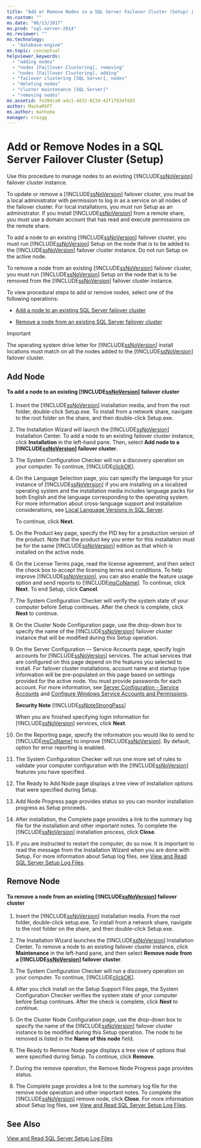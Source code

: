 ```yaml
---
title: "Add or Remove Nodes in a SQL Server Failover Cluster (Setup) | Microsoft Docs"
ms.custom: ""
ms.date: "06/13/2017"
ms.prod: "sql-server-2014"
ms.reviewer: ""
ms.technology: 
  - "database-engine"
ms.topic: conceptual
helpviewer_keywords: 
  - "adding nodes"
  - "nodes [Faillover Clustering], removing"
  - "nodes [Faillover Clustering], adding"
  - "failover clustering [SQL Server], nodes"
  - "deleting nodes"
  - "cluster maintenance [SQL Server]"
  - "removing nodes"
ms.assetid: fe20dca9-a4c1-4d32-813d-42f1782dfdd3
author: MashaMSFT
ms.author: mathoma
manager: craigg
---
```

# Add or Remove Nodes in a SQL Server Failover Cluster (Setup)
  Use this procedure to manage nodes to an existing [!INCLUDE[ssNoVersion](../../../includes/ssnoversion-md.md)] failover cluster instance.  
  
 To update or remove a [!INCLUDE[ssNoVersion](../../../includes/ssnoversion-md.md)] failover cluster, you must be a local administrator with permission to log in as a service on all nodes of the failover cluster. For local installations, you must run Setup as an administrator. If you install [!INCLUDE[ssNoVersion](../../../includes/ssnoversion-md.md)] from a remote share, you must use a domain account that has read and execute permissions on the remote share.  
  
 To add a node to an existing [!INCLUDE[ssNoVersion](../../../includes/ssnoversion-md.md)] failover cluster, you must run [!INCLUDE[ssNoVersion](../../../includes/ssnoversion-md.md)] Setup on the node that is to be added to the [!INCLUDE[ssNoVersion](../../../includes/ssnoversion-md.md)] failover cluster instance. Do not run Setup on the active node.  
  
 To remove a node from an existing [!INCLUDE[ssNoVersion](../../../includes/ssnoversion-md.md)] failover cluster, you must run [!INCLUDE[ssNoVersion](../../../includes/ssnoversion-md.md)] Setup on the node that is to be removed from the [!INCLUDE[ssNoVersion](../../../includes/ssnoversion-md.md)] failover cluster instance.  
  
 To view procedural steps to add or remove nodes, select one of the following operations:  
  
-   [Add a node to an existing SQL Server failover cluster](#Add)  
  
-   [Remove a node from an existing SQL Server failover cluster](#Remove)  
  
> [!IMPORTANT]  
>  The operating system drive letter for [!INCLUDE[ssNoVersion](../../../includes/ssnoversion-md.md)] install locations must match on all the nodes added to the [!INCLUDE[ssNoVersion](../../../includes/ssnoversion-md.md)] failover cluster.  
  
##  <a name="Add"></a> Add Node  
  
#### To add a node to an existing [!INCLUDE[ssNoVersion](../../../includes/ssnoversion-md.md)] failover cluster  
  
1.  Insert the [!INCLUDE[ssNoVersion](../../../includes/ssnoversion-md.md)] installation media, and from the root folder, double-click Setup.exe. To install from a network share, navigate to the root folder on the share, and then double-click Setup.exe.  
  
2.  The Installation Wizard will launch the [!INCLUDE[ssNoVersion](../../../includes/ssnoversion-md.md)] Installation Center. To add a node to an existing failover cluster instance, click **Installation** in the left-hand pane. Then, select **Add node to a [!INCLUDE[ssNoVersion](../../../includes/ssnoversion-md.md)] failover cluster**.  
  
3.  The System Configuration Checker will run a discovery operation on your computer. To continue, [!INCLUDE[clickOK](../../../includes/clickok-md.md)].  
  
4.  On the Language Selection page, you can specify the language for your instance of [!INCLUDE[ssNoVersion](../../../includes/ssnoversion-md.md)] if you are installing on a localized operating system and the installation media includes language packs for both English and the language corresponding to the operating system. For more information about cross-language support and installation considerations, see [Local Language Versions in SQL Server](../../install/local-language-versions-in-sql-server.md).  
  
     To continue, click **Next**.  
  
5.  On the Product key page, specify the PID key for a production version of the product. Note that the product key you enter for this installation must be for the same [!INCLUDE[ssNoVersion](../../../includes/ssnoversion-md.md)] edition as that which is installed on the active node.  
  
6.  On the License Terms page, read the license agreement, and then select the check box to accept the licensing terms and conditions. To help improve [!INCLUDE[ssNoVersion](../../../includes/ssnoversion-md.md)], you can also enable the feature usage option and send reports to [!INCLUDE[msCoName](../../../includes/msconame-md.md)]. To continue, click **Next**. To end Setup, click **Cancel**.  
  
7.  The System Configuration Checker will verify the system state of your computer before Setup continues. After the check is complete, click **Next** to continue.  
  
8.  On the Cluster Node Configuration page, use the drop-down box to specify the name of the [!INCLUDE[ssNoVersion](../../../includes/ssnoversion-md.md)] failover cluster instance that will be modified during this Setup operation.  
  
9. On the Server Configuration — Service Accounts page, specify login accounts for [!INCLUDE[ssNoVersion](../../../includes/ssnoversion-md.md)] services. The actual services that are configured on this page depend on the features you selected to install. For failover cluster installations, account name and startup type information will be pre-populated on this page based on settings provided for the active node. You must provide passwords for each account. For more information, see [Server Configuration - Service Accounts](../../install/server-configuration-service-accounts.md) and [Configure Windows Service Accounts and Permissions](../../../database-engine/configure-windows/configure-windows-service-accounts-and-permissions.md).  
  
     **Security Note** [!INCLUDE[ssNoteStrongPass](../../../includes/ssnotestrongpass-md.md)]  
  
     When you are finished specifying login information for [!INCLUDE[ssNoVersion](../../../includes/ssnoversion-md.md)] services, click **Next**.  
  
10. On the Reporting page, specify the information you would like to send to [!INCLUDE[msCoName](../../../includes/msconame-md.md)] to improve [!INCLUDE[ssNoVersion](../../../includes/ssnoversion-md.md)]. By default, option for error reporting is enabled.  
  
11. The System Configuration Checker will run one more set of rules to validate your computer configuration with the [!INCLUDE[ssNoVersion](../../../includes/ssnoversion-md.md)] features you have specified.  
  
12. The Ready to Add Node page displays a tree view of installation options that were specified during Setup.  
  
13. Add Node Progress page provides status so you can monitor installation progress as Setup proceeds.  
  
14. After installation, the Complete page provides a link to the summary log file for the installation and other important notes. To complete the [!INCLUDE[ssNoVersion](../../../includes/ssnoversion-md.md)] installation process, click **Close**.  
  
15. If you are instructed to restart the computer, do so now. It is important to read the message from the Installation Wizard when you are done with Setup. For more information about Setup log files, see [View and Read SQL Server Setup Log Files](../../../database-engine/install-windows/view-and-read-sql-server-setup-log-files.md).  
  
##  <a name="Remove"></a> Remove Node  
  
#### To remove a node from an existing [!INCLUDE[ssNoVersion](../../../includes/ssnoversion-md.md)] failover cluster  
  
1.  Insert the [!INCLUDE[ssNoVersion](../../../includes/ssnoversion-md.md)] installation media. From the root folder, double-click setup.exe. To install from a network share, navigate to the root folder on the share, and then double-click Setup.exe.  
  
2.  The Installation Wizard launches the [!INCLUDE[ssNoVersion](../../../includes/ssnoversion-md.md)] Installation Center. To remove a node to an existing failover cluster instance, click **Maintenance** in the left-hand pane, and then select **Remove node from a [!INCLUDE[ssNoVersion](../../../includes/ssnoversion-md.md)] failover cluster**.  
  
3.  The System Configuration Checker will run a discovery operation on your computer. To continue, [!INCLUDE[clickOK](../../../includes/clickok-md.md)].  
  
4.  After you click install on the Setup Support Files page, the System Configuration Checker verifies the system state of your computer before Setup continues. After the check is complete, click **Next** to continue.  
  
5.  On the Cluster Node Configuration page, use the drop-down box to specify the name of the [!INCLUDE[ssNoVersion](../../../includes/ssnoversion-md.md)] failover cluster instance to be modified during this Setup operation. The node to be removed is listed in the **Name of this node** field.  
  
6.  The Ready to Remove Node page displays a tree view of options that were specified during Setup. To continue, click **Remove**.  
  
7.  During the remove operation, the Remove Node Progress page provides status.  
  
8.  The Complete page provides a link to the summary log file for the remove node operation and other important notes. To complete the [!INCLUDE[ssNoVersion](../../../includes/ssnoversion-md.md)] remove node, click **Close**. For more information about Setup log files, see [View and Read SQL Server Setup Log Files](../../../database-engine/install-windows/view-and-read-sql-server-setup-log-files.md).  
  
## See Also  
 [View and Read SQL Server Setup Log Files](../../../database-engine/install-windows/view-and-read-sql-server-setup-log-files.md)  
  
  
